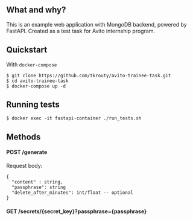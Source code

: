## What and why?

This is an example web application with MongoDB backend, powered by FastAPI.
Created as a test task for Avito internship program.

## Quickstart

With `docker-compose`
```shell
$ git clone https://github.com/tkrouty/avito-trainee-task.git
$ cd avito-trainee-task
$ docker-compose up -d
```

## Running tests

```shell
$ docker exec -it fastapi-container ./run_tests.sh
```

## Methods

#### POST /generate

Request body:
```
{
  "content" : string,
  "passphrase": string
  "delete_after_minutes": int/float -- optional
}
 ```

 #### GET /secrets/{secret_key}?passphrase={passphrase}
